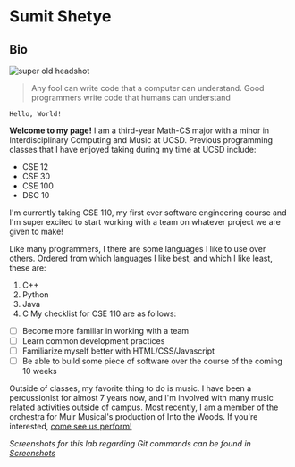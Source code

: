 # Sumit Shetye
## Bio

![super old headshot](/screenshots/pictures/headshot.jpg)

> Any fool can write code that a computer can understand. Good programmers write code that humans can understand


```
Hello, World!
```
**Welcome to my page!** I am a third-year Math-CS major with a minor in Interdisciplinary Computing and Music at UCSD. Previous programming classes that I have enjoyed taking during my time at UCSD include:
- CSE 12
- CSE 30
- CSE 100
- DSC 10

I'm currently taking CSE 110, my first ever software engineering course and I'm super excited to start working with a team on whatever project we are given to make!

Like many programmers, I there are some languages I like to use over others. Ordered from which languages I like best, and which I like least, these are:
1. C++
2. Python
3. Java
4. C
My checklist for CSE 110 are as follows:
- [ ] Become more familiar in working with a team
- [ ] Learn common development practices
- [ ] Familiarize myself better with HTML/CSS/Javascript
- [ ] Be able to build some piece of software over the course of the coming 10 weeks

Outside of classes, my favorite thing to do is music. I have been a percussionist for almost 7 years now, and I'm involved with many music related activities outside of campus. Most recently, I am a member of the orchestra for Muir Musical's production of Into the Woods. If you're interested, [come see us perform!](https://ucsd.evenue.net/cgi-bin/ncommerce3/SEGetEventList?groupCode=MM&linkID=ucsd-arts&shopperContext=&caller=&appCode=)


*Screenshots for this lab regarding Git commands can be found in [Screenshots](/screenshots)*




